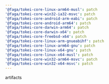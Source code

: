 ```yaml
---
'@faga/tokei-core-linux-arm64-musl': patch
'@faga/tokei-core-win32-ia32-msvc': patch
'@faga/tokei-core-android-arm-eabi': patch
'@faga/tokei-core-android-arm64': patch
'@faga/tokei-core-darwin-arm64': patch
'@faga/tokei-core-darwin-x64': patch
'@faga/tokei-core-freebsd-x64': patch
'@faga/tokei-core-linux-arm-gnueabihf': patch
'@faga/tokei-core-linux-arm64-gnu': patch
'@faga/tokei-core-linux-x64-gnu': patch
'@faga/tokei-core-linux-x64-musl': patch
'@faga/tokei-core-win32-arm64-msvc': patch
'@faga/tokei-core-win32-x64-msvc': patch
---
```


artifacts
